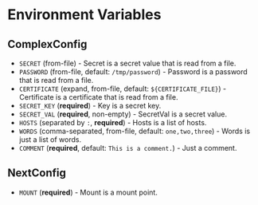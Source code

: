 # Environment Variables

## ComplexConfig

 - `SECRET` (from-file) - Secret is a secret value that is read from a file.
 - `PASSWORD` (from-file, default: `/tmp/password`) - Password is a password that is read from a file.
 - `CERTIFICATE` (expand, from-file, default: `${CERTIFICATE_FILE}`) - Certificate is a certificate that is read from a file.
 - `SECRET_KEY` (**required**) - Key is a secret key.
 - `SECRET_VAL` (**required**, non-empty) - SecretVal is a secret value.
 - `HOSTS` (separated by `:`, **required**) - Hosts is a list of hosts.
 - `WORDS` (comma-separated, from-file, default: `one,two,three`) - Words is just a list of words.
 - `COMMENT` (**required**, default: `This is a comment.`) - Just a comment.

## NextConfig

 - `MOUNT` (**required**) - Mount is a mount point.
